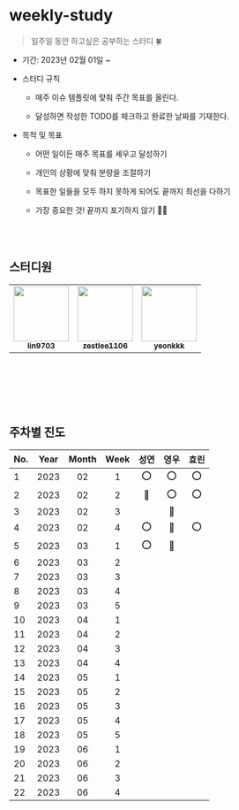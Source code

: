 # weekly-study
> 일주일 동안 하고싶은 공부하는 스터디 🍀

* 기간: 2023년 02월 01일 ~

* 스터디 규칙
  
  * 매주 이슈 템플릿에 맞춰 주간 목표를 올린다.
  
  * 달성하면 작성한 TODO를 체크하고 완료한 날짜를 기재한다.

* 목적 및 목표
  
  * 어떤 일이든 매주 목표를 세우고 달성하기
  
  * 개인의 상황에 맞춰 분량을 조절하기
  
  * 목표한 일들을 모두 하지 못하게 되어도 끝까지 최선을 다하기
  
  * 가장 중요한 것! 끝까지 포기하지 않기 👀✨

<br><br>

## 스터디원

  
<table>
  <tr>
     <td align="center"><a href="https://github.com/lin9703"><img src="https://avatars.githubusercontent.com/u/37198145?v=4?s=100" width="100px;" alt=""/><br /><sub><b>lin9703</b></sub></a><br /></td>
    <td align="center"><a href="https://github.com/zestlee1106"><img src="https://avatars.githubusercontent.com/u/47649108?v=4?s=100" width="100px;" alt=""/><br /><sub><b>zestlee1106</b></sub></a><br /></td>
     <td align="center"><a href="https://github.com/yeonkkk"><img src="https://avatars.githubusercontent.com/u/88660886?v=4?v=4?s=100" width="100px;" alt=""/><br /><sub><b>yeonkkk</b></sub></a><br /></td>
</tr>
</table>


<br><br>

<br><br>

## 주차별 진도 
|No. |Year| Month |Week|성연|영우|효린|
|:---|:---:|:---:|:---:|:---:|:---:|:---:|
|1|2023|02|1|⭕️|⭕️|⭕️|
|2|2023|02|2|🔺|⭕️|⭕️|
|3|2023|02|3|  |🔺|  | 
|4|2023|02|4|⭕️|🔺|⭕️|
|5|2023|03|1|⭕️|🔺|  |
|6|2023|03|2|  |  |  |
|7|2023|03|3|  |  |  | 
|8|2023|03|4|  |  |  |
|9|2023|03|5|  |  |  |
|10|2023|04|1|  |  |  |
|11|2023|04|2|  |  |  |
|12|2023|04|3|  |  |  | 
|13|2023|04|4|  |  |  |
|14|2023|05|1|  |  |  |
|15|2023|05|2|  |  |  |
|16|2023|05|3|  |  |  | 
|17|2023|05|4|  |  |  |
|18|2023|05|5|  |  |  |
|19|2023|06|1|  |  |  |
|20|2023|06|2|  |  |  |
|21|2023|06|3|  |  |  | 
|22|2023|06|4|  |  |  |
